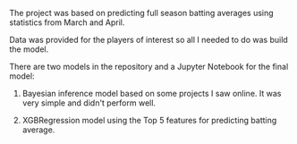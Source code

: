 The project was based on predicting full season batting averages using statistics from March and April.

Data was provided for the players of interest so all I needed to do was build the model.

There are two models in the repository and a Jupyter Notebook for the final model:

1) Bayesian inference model based on some projects I saw online. It was very simple and didn't perform well.

2) XGBRegression model using the Top 5 features for predicting batting average.
